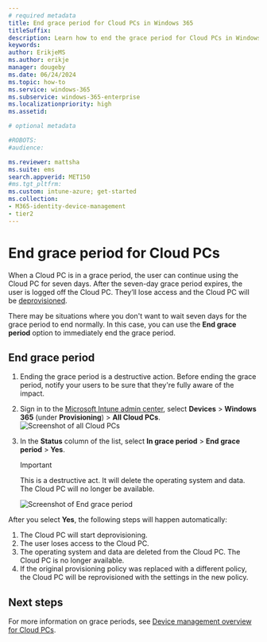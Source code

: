 ```yaml
---
# required metadata
title: End grace period for Cloud PCs in Windows 365
titleSuffix:
description: Learn how to end the grace period for Cloud PCs in Windows 365.
keywords:
author: ErikjeMS  
ms.author: erikje
manager: dougeby
ms.date: 06/24/2024
ms.topic: how-to
ms.service: windows-365
ms.subservice: windows-365-enterprise
ms.localizationpriority: high
ms.assetid: 

# optional metadata

#ROBOTS:
#audience:

ms.reviewer: mattsha
ms.suite: ems
search.appverid: MET150
#ms.tgt_pltfrm:
ms.custom: intune-azure; get-started
ms.collection:
- M365-identity-device-management
- tier2
---
```


# End grace period for Cloud PCs

When a Cloud PC is in a grace period, the user can continue using the Cloud PC for seven days. After the seven-day grace period expires, the user is logged off the Cloud PC. They’ll lose access and the Cloud PC will be [deprovisioned](lifecycle.md#deprovision).

There may be situations where you don't want to wait seven days for the grace period to end normally. In this case, you can use the **End grace period** option to immediately end the grace period.

## End grace period

1. Ending the grace period is a destructive action. Before ending the grace period, notify your users to be sure that they're fully aware of the impact.
2. Sign in to the [Microsoft Intune admin center](https://go.microsoft.com/fwlink/?linkid=2109431), select **Devices** > **Windows 365** (under **Provisioning**) > **All Cloud PCs**.
![Screenshot of all Cloud PCs](./media/end-grace-period/all-cloud-pcs.png)
3. In the **Status** column of the list, select **In grace period** > **End grace period** > **Yes**.
    > [!Important]
    > This is a destructive act. It will delete the operating system and data. The Cloud PC will no longer be available.

    ![Screenshot of End grace period](./media/end-grace-period/end-grace-period.png)

After you select **Yes**, the following steps will happen automatically:

1. The Cloud PC will start deprovisioning.
2. The user loses access to the Cloud PC.
3. The operating system and data are deleted from the Cloud PC. The Cloud PC is no longer available.
4. If the original provisioning policy was replaced with a different policy, the Cloud PC will be reprovisioned with the settings in the new policy.

<!-- ########################## -->
## Next steps

For more information on grace periods, see [Device management overview for Cloud PCs](device-management-overview.md).
